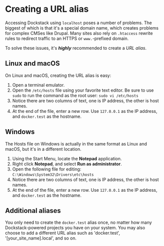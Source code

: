 # Creating a URL alias

Accessing Dockstack using `localhost` poses a number of problems. The biggest of which is that it's a special domain name, which creates problems for complex CMSes like Drupal. Many sites also rely on `.htaccess` rewrite rules to redirect traffic to an HTTPS or `www.`-prefixed domain.

To solve these issues, it's ***highly*** recommended to create a *URL alias*.

## Linux and macOS

On Linux and macOS, creating the URL alias is easy:

1. Open a terminal emulator.
2. Open the `/etc/hosts` file using your favorite text editor. Be sure to use `sudo` to run the command as the root user: `sudo vi /etc/hosts`
3. Notice there are two columns of text, one is IP address, the other is host names.
4. At the end of the file, enter a new row. Use `127.0.0.1` as the IP address, and `docker.test` as the hostname.

## Windows

The Hosts file on Windows is actually in the same format as Linux and macOS, but it's in a different location.

1. Using the Start Menu, locate the **Notepad** application.
2. Right click **Notepad**, and select **Run as administrator**.
3. Open the following file for editing: `C:\Windows\System32\Drivers\etc\hosts`
4. Notice there are two columns of text, one is IP address, the other is host names.
5. At the end of the file, enter a new row. Use `127.0.0.1` as the IP address, and `docker.test` as the hostname.

## Additional aliases

You only need to create the `docker.test` alias once, no matter how many Dockstack-powered projects you have on your system. You may also choose to add a different URL alias such as 'docker.test', '[your_site_name].local', and so on.
